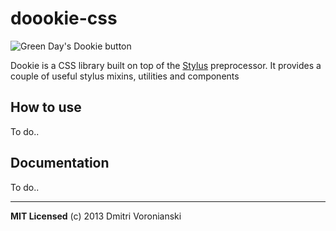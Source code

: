 # doookie-css

![Green Day's Dookie button](http://www.goodrock.com/images/Product/medium/b2402.jpg)

Dookie is a CSS library built on top of the [Stylus](https://github.com/learnboost/stylus "Stylus") preprocessor.
It provides a couple of useful stylus mixins, utilities and components

## How to use

To do..

## Documentation

To do..

---

**MIT Licensed**
(c) 2013 Dmitri Voronianski